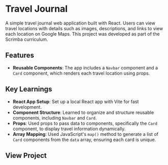 # Travel Journal

A simple travel journal web application built with React. Users can view travel locations with details such as images, descriptions, and links to view each location on Google Maps. This project was developed as part of the Scrimba curriculum.

## Features

- **Reusable Components**: The app includes a `Navbar` component and a `Card` component, which renders each travel location using props.

## Key Learnings

- **React App Setup**: Set up a local React app with Vite for fast development.
- **Component Structure**: Learned to organize and structure reusable components, including `Navbar` and `Card`.
- **Props**: Used props to pass data to components, specifically the `Card` component, to display travel information dynamically.
- **Array Mapping**: Used JavaScript's `map()` method to generate a list of `Card` components from the `data` array, ensuring each card is unique.

## View Project


